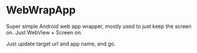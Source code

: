 # WebWrapApp
Super simple Android web app wrapper, mostly used to just keep the screen on. Just WebView + Screen on.

Just update target url and app name, and go.